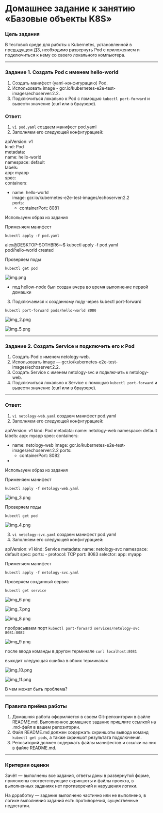 # Домашнее задание к занятию «Базовые объекты K8S»

### Цель задания

В тестовой среде для работы с Kubernetes, установленной в предыдущем ДЗ, необходимо развернуть Pod с приложением и подключиться к нему со своего локального компьютера. 

------
### Задание 1. Создать Pod с именем hello-world

1. Создать манифест (yaml-конфигурацию) Pod.
2. Использовать image - gcr.io/kubernetes-e2e-test-images/echoserver:2.2.
3. Подключиться локально к Pod с помощью `kubectl port-forward` и вывести значение (curl или в браузере).

### Ответ:

1. `vi pod.yaml` создаем манифест pod.yaml
2. Заполняем его следующей конфигурацией:

apiVersion: v1  
kind: Pod  
metadata:  
  name: hello-world  
  namespace: default  
  labels:  
    app: myapp  
spec:  
   containers:  
   - name: hello-world  
     image: gcr.io/kubernetes-e2e-test-images/echoserver:2.2  
     ports:
     - containerPort: 8081

Используем образ из задания

Применяем манифест

`kubectl apply -f pod.yaml`

alex@DESKTOP-SOTHBR6:~$ kubectl apply -f pod.yaml  
pod/hello-world created

Проверяем поды

`kubectl get pod`

![img.png](img.png)
* под hellow-node был создан вчера во время выполнение первой домашки

3) Подключаемся к созданному поду через kubectl port-forward

`kubectl port-forward pods/hello-world 8080`

![img_2.png](img_2.png)

![img_5.png](img_5.png)

------

### Задание 2. Создать Service и подключить его к Pod

1. Создать Pod с именем netology-web.
2. Использовать image — gcr.io/kubernetes-e2e-test-images/echoserver:2.2.
3. Создать Service с именем netology-svc и подключить к netology-web.
4. Подключиться локально к Service с помощью `kubectl port-forward` и вывести значение (curl или в браузере).

------

### Ответ:

1. `vi netology-web.yaml` создаем манифест pod.yaml
2. Заполняем его следующей конфигурацией:

apiVersion: v1
kind: Pod
metadata:
  name: netology-web
  namespace: default
  labels:
    app: myapp
spec:
   containers:
   - name: netology-web
     image: gcr.io/kubernetes-e2e-test-images/echoserver:2.2
     ports:
     - containerPort: 8082
   - 

Используем образ из задания

Применяем манифест

`kubectl apply -f netology-web.yaml`

![img_3.png](img_3.png)

Проверяем поды

`kubectl get pod`

![img_4.png](img_4.png)

3) `vi netology-svc.yaml` создаем манифест pod.yaml
4) Заполняем его следующей конфигурацией:

apiVersion: v1
kind: Service
metadata:
  name: netology-svc
  namespace: default
spec:
  ports:
    - protocol: TCP
      port: 8083
  selector:
     app: myapp

Применяем манифест

`kubectl apply -f netology-svc.yaml`

Проверяем созданный сервис

`kubectl get service`

![img_6.png](img_6.png)

![img_7.png](img_7.png)

![img_8.png](img_8.png)

пробрасываем порт `kubectl port-forward services/netology-svc 8081:8082`

![img_9.png](img_9.png)

после ввода команды в другом терминале `curl localhost:8081`

выходит следующая ошибка в обоих терминалах

![img_10.png](img_10.png)

![img_11.png](img_11.png)

В чем может быть проблема?

------

### Правила приёма работы

1. Домашняя работа оформляется в своем Git-репозитории в файле README.md. Выполненное домашнее задание пришлите ссылкой на .md-файл в вашем репозитории.
2. Файл README.md должен содержать скриншоты вывода команд `kubectl get pods`, а также скриншот результата подключения.
3. Репозиторий должен содержать файлы манифестов и ссылки на них в файле README.md.

------

### Критерии оценки
Зачёт — выполнены все задания, ответы даны в развернутой форме, приложены соответствующие скриншоты и файлы проекта, в выполненных заданиях нет противоречий и нарушения логики.

На доработку — задание выполнено частично или не выполнено, в логике выполнения заданий есть противоречия, существенные недостатки.